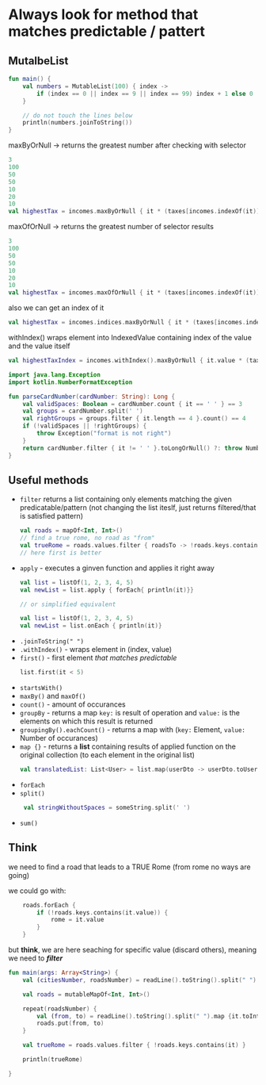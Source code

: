 # Always look for method that matches predictable / pattert


## MutalbeList

```kotlin
fun main() {
    val numbers = MutableList(100) { index ->
        if (index == 0 || index == 9 || index == 99) index + 1 else 0
    }

    // do not touch the lines below 
    println(numbers.joinToString())
}
```

maxByOrNull -> returns the greatest number after checking with selector

```kotlin
3
100
50
50
10
20
10
val highestTax = incomes.maxByOrNull { it * (taxes[incomes.indexOf(it)] * 0.01) } // returns 100
```


maxOfOrNull -> returns the greatest number of selector results
```kotlin
3
100
50
50
10
20
10
val highestTax = incomes.maxOfOrNull { it * (taxes[incomes.indexOf(it)] * 0.01) } // returns 10.0
```

also we can get an index of it
```kotlin
val highestTax = incomes.indices.maxByOrNull { it * (taxes[incomes.indexOf(it)] * 0.01) } // returns 100
```

withIndex() wraps element into IndexedValue containing index of the value and the value itself
```kotlin
val highestTaxIndex = incomes.withIndex().maxByOrNull { it.value * (taxes[it.index] * 0.01) }.index // <- because its all wrapped in IndexedValue
```









```kotlin
import java.lang.Exception
import kotlin.NumberFormatException

fun parseCardNumber(cardNumber: String): Long {
    val validSpaces: Boolean = cardNumber.count { it == ' ' } == 3
    val groups = cardNumber.split(' ')
    val rightGroups = groups.filter { it.length == 4 }.count() == 4
    if (!validSpaces || !rightGroups) {
        throw Exception("format is not right")
    }
    return cardNumber.filter { it != ' ' }.toLongOrNull() ?: throw NumberFormatException("Wrong format")
}
```

## Useful methods
- `filter` returns a list containing only elements matching the given predicatable/pattern (not changing the list iteslf, just returns filtered/that is satisfied pattern)
  ```kotlin
  val roads = mapOf<Int, Int>()
  // find a true rome, no road as "from"
  val trueRome = roads.values.filter { roadsTo -> !roads.keys.contains(roadsTo) }
  // here first is better
  ```
- `apply` -  executes a ginven function and applies it right away
  ```kotlin
  val list = listOf(1, 2, 3, 4, 5)
  val newList = list.apply { forEach{ println(it)}}
  
  // or simplified equivalent
  
  val list = listOf(1, 2, 3, 4, 5)
  val newList = list.onEach { println(it)}
  ```
- `.joinToString(" ")`
- `.withIndex()` - wraps element in (index, value)
- `first()` - first element _that matches predictable_
   ```kotlin
   list.first(it < 5)
   ```
- `startsWith()`
- `maxBy()` and `maxOf()`
- `count()` - amount of occurances
- `groupBy` - returns a map `key:` is result of operation and `value:` is the elements on which this result is returned
- `groupingBy().eachCount()` - returns a map with (`key:` Element, `value:` Number of occurances)
- `map {}` - returns a **list** containing results of applied function on the original collection (to each element in the original list)
   ```kotlin
   val translatedList: List<User> = list.map(userDto -> userDto.toUser())
   ```
- `forEach`
- `split()`
  ```kotlin
   val stringWithoutSpaces = someString.split(' ')
   ```
- `sum()`


## Think

we need to find a road that leads to a TRUE Rome (from rome no ways are going)

we could go with: 
```kotlin
    roads.forEach {
        if (!roads.keys.contains(it.value)) {
            rome = it.value
        }
    }
```

but **think**, we are here seaching for specific value (discard  others), meaning we need to **_filter_** 

```kotlin
fun main(args: Array<String>) {
    val (citiesNumber, roadsNumber) = readLine().toString().split(" ").map { it.toInt() }

    val roads = mutableMapOf<Int, Int>()

    repeat(roadsNumber) {
        val (from, to) = readLine().toString().split(" ").map {it.toInt()}
        roads.put(from, to)
    }

    val trueRome = roads.values.filter { !roads.keys.contains(it) }

    println(trueRome)

}
```

